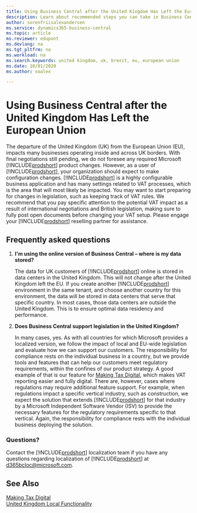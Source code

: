 ```yaml
---
title: Using Business Central after the United Kingdom Has Left the European Union
description: Learn about recommended steps you can take in Business Central after Brexit in 2020.
author: sorenfriisalexandersen
ms.service: dynamics365-business-central
ms.topic: article
ms.reviewer: edupont
ms.devlang: na
ms.tgt_pltfrm: na
ms.workload: na
ms.search.keywords: united kingdom, uk, brexit, eu, european union
ms.date: 10/01/2020
ms.author: soalex

---
```

# Using Business Central after the United Kingdom Has Left the European Union

The departure of the United Kingdom (UK) from the European Union (EU), impacts many businesses operating inside and across UK borders. With final negotiations still pending, we do not foresee any required Microsoft [!INCLUDE[prodshort](../../includes/prodshort.md)] product changes. However, as a user of [!INCLUDE[prodshort](../../includes/prodshort.md)], your organization should expect to make configuration changes. [!INCLUDE[prodshort](../../includes/prodshort.md)] is a highly configurable business application and has many settings related to VAT processes, which is the area that will most likely be impacted. You may want to start preparing for changes in legislation, such as keeping track of VAT rules. We recommend that you pay specific attention to the potential VAT impact as a result of international negotiations and British legislation, making sure to fully post open documents before changing your VAT setup. Please engage your [!INCLUDE[prodshort](../../includes/prodshort.md)] reselling partner for assistance.

## Frequently asked questions

1. **I'm using the online version of Business Central – where is my data stored?**

    The data for UK customers of [!INCLUDE[prodshort](../../includes/prodshort.md)] online is stored in data centers in the United Kingdom. This will not change after the United Kingdom left the EU. If you create another [!INCLUDE[prodshort](../../includes/prodshort.md)] environment in the same tenant, and choose another country for this environment, the data will be stored in data centers that serve that specific country. In most cases, those data centers are outside the United Kingdom. This is to ensure optimal data residency and performance.

2. **Does Business Central support legislation in the United Kingdom?**

    In many cases, yes. As with all countries for which Microsoft provides a localized version, we follow the impact of local and EU-wide legislation and evaluate how we can support our customers. The responsibility for compliance rests on the individual business in a country, but we provide tools and features that can help our customers meet regulatory requirements, within the confines of our product strategy. A good example of that is our feature for [Making Tax Digital](making-tax-digital-submit-vat-return.md), which makes VAT reporting easier and fully digital. There are, however, cases where regulations may require additional feature support. For example, when regulations impact a specific vertical industry, such as construction, we expect the solution that extends [!INCLUDE[prodshort](../../includes/prodshort.md)] for that industry by a Microsoft Independent Software Vendor (ISV) to provide the necessary features for the regulatory requirements specific to that vertical. Again, the responsibility for compliance rests with the individual business deploying the solution.

### Questions?

Contact the [!INCLUDE[prodshort](../../includes/prodshort.md)] localization team if you have any questions regarding localization of [!INCLUDE[prodshort](../../includes/prodshort.md)] at [d365bcloc@microsoft.com](mailto:d365bcloc@microsoft.com).

## See Also

[Making Tax Digital](making-tax-digital-submit-vat-return.md)  
[United Kingdom Local Functionality](united-kingdom-local-functionality.md)  
